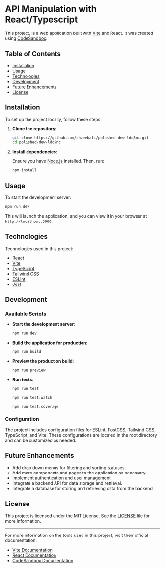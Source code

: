 # API Manipulation with React/Typescript

This project, is a web application built with [Vite](https://vitejs.dev/) and React. It was created using [CodeSandbox](https://codesandbox.io/).

## Table of Contents

- [Installation](#installation)
- [Usage](#usage)
- [Technologies](#technologies)
- [Development](#development)
- [Future Enhancements](#future-enhancements)
- [License](#license)

## Installation

To set up the project locally, follow these steps:

1. **Clone the repository**:

   ```bash
   git clone https://github.com/shaeebali/polished-dew-ldq5nc.git
   cd polished-dew-ldq5nc
   ```

2. **Install dependencies**:

   Ensure you have [Node.js](https://nodejs.org/) installed. Then, run:

   ```bash
   npm install
   ```

## Usage

To start the development server:

```bash
npm run dev
```

This will launch the application, and you can view it in your browser at `http://localhost:3000`.

## Technologies

Technologies used in this project:
- [React](https://reactjs.org/)
- [Vite](https://vitejs.dev/)
- [TypeScript](https://www.typescriptlang.org/)
- [Tailwind CSS](https://tailwindcss.com/)
- [ESLint](https://eslint.org/)
- [Jest](https://jestjs.io/)


## Development

### Available Scripts

- **Start the development server**:

  ```bash
  npm run dev
  ```

- **Build the application for production**:

  ```bash
  npm run build
  ```

- **Preview the production build**:

  ```bash
  npm run preview
  ```

- **Run tests**:


  ```bash
  npm run test
  ```
  
  ```bash
  npm run test:watch
  ```
  
  ```bash
  npm run test:coverage
  ```

### Configuration

The project includes configuration files for ESLint, PostCSS, Tailwind CSS, TypeScript, and Vite. These configurations are located in the root directory and can be customized as needed.

## Future Enhancements
- Add drop down menus for filtering and sorting statuses.
- Add more components and pages to the application as necessary.
- Implement authentication and user management.
- Integrate a backend API for data storage and retrieval.
- Integrate a database for storing and retrieving data from the backend

## License

This project is licensed under the MIT License. See the [LICENSE](LICENSE) file for more information.

---

For more information on the tools used in this project, visit their official documentation:

- [Vite Documentation](https://vitejs.dev/)
- [React Documentation](https://reactjs.org/)
- [CodeSandbox Documentation](https://codesandbox.io/docs) 
